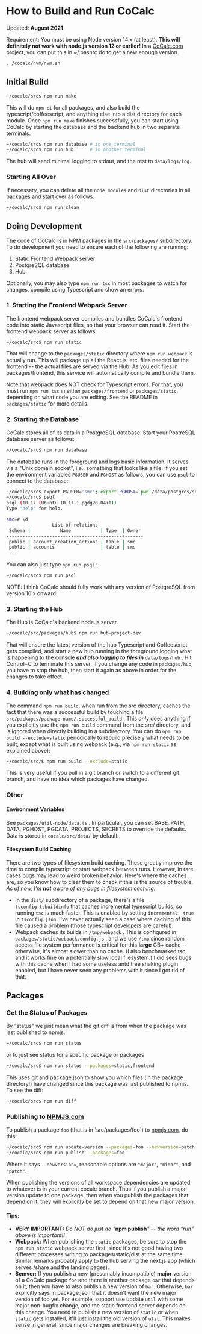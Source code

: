 # How to Build and Run CoCalc

Updated: **August 2021**

Requirement: You must be using Node version 14.x (at least).  **This will definitely not work with node.js version 12 or earlier!** In a [CoCalc.com](http://CoCalc.com) project, you can put this in ~/.bashrc do to get a new enough version.

```sh
. /cocalc/nvm/nvm.sh
```

## Initial Build

```sh
~/cocalc/src$ npm run make
```

This will do `npm ci` for all packages, and also build the typescript/coffeescript, and anything else into a dist directory for each module. Once `npm run make` finishes successfully, you can start using CoCalc by starting the database and the backend hub in two separate terminals.

```sh
~/cocalc/src$ npm run database # in one terminal
~/cocalc/src$ npm run hub      # in another terminal
```

The hub will send minimal logging to stdout, and the rest to `data/logs/log`.

### Starting All Over

If necessary, you can delete all the `node_modules` and `dist` directories in all packages and start over as follows:

```sh
~/cocalc/src$ npm run clean
```

## Doing Development

The code of CoCalc is in NPM packages in the `src/packages/` subdirectory. To do development you need to ensure each of the following are running:

1. Static Frontend Webpack server
2. PostgreSQL database
3. Hub

Optionally, you may also type `npm run tsc` in most packages to watch for changes, compile using Typescript and show an errors.

### 1. Starting the Frontend Webpack Server

The frontend webpack server compiles and bundles CoCalc's frontend code into static Javascript files, so that your browser can read it.   Start the frontend webpack server as follows:

```sh
~/cocalc/src$ npm run static
```

That will change to the `packages/static` directory where `npm run webpack` is actually run. This will package up all the React.js, etc. files needed for the frontend -- the actual files are served via the Hub.  As you edit files in packages/frontend, this service will automatically compile and bundle them.

Note that webpack does NOT check for Typescript errors.  For that, you must run `npm run tsc` in either `packages/frontend` or `packages/static`, depending on what code you are editing.   See the README in `packages/static` for more details.

### 2. Starting the Database

CoCalc stores all of its data in a PostgreSQL database.  Start your PostreSQL database server as follows:

```sh
~/cocalc/src$ npm run database
```

The database runs in the foreground and logs basic information.  It serves via a "Unix domain socket", i.e., something that looks like a file.  If you set the environment variables `PGUSER` and `PGHOST` as follows, you can use `psql` to connect to the database:

```sh
~/cocalc/src$ export PGUSER='smc'; export PGHOST=`pwd`/data/postgres/socket
~/cocalc/src$ psql
psql (10.17 (Ubuntu 10.17-1.pgdg20.04+1))
Type "help" for help.

smc=# \d
                 List of relations
 Schema |           Name           | Type  | Owner 
--------+--------------------------+-------+-------
 public | account_creation_actions | table | smc
 public | accounts                 | table | smc
 ...
```

You can also just type `npm run psql` :

```sh
~/cocalc/src$ npm run psql
```

NOTE: I think CoCalc should fully work with any version of PostgreSQL from version 10.x onward.

### 3. Starting the Hub

The Hub is CoCalc's backend node.js server.

```sh
~/cocalc/src/packages/hub$ npm run hub-project-dev
```

That will ensure the latest version of the hub Typescript and Coffeescript gets compiled, and start a new hub running in the foreground logging what is happening to the console _**and also logging to files in**_ `data/logs/hub` .  Hit Control+C to terminate this server.  If you change any code in `packages/hub`, you have to stop the hub, then start it  again as above in order for the changes to take effect.

### 4. Building only what has changed

The command `npm run build`, when run from the src directory, caches the fact that there was a successful build by touching a file `src/packages/package-name/.successful_build` .  This _only_ does anything if you explicitly use the `npm run build` command from the src/ directory, and is ignored when directly building in a subdirectory. You can do `npm run build --exclude=static` periodically to rebuild precisely what needs to be built, except what is built using webpack (e.g., via `npm run static` as explained above):

```sh
~/cocalc/src/$ npm run build --exclude=static
```

This is very useful if you pull in a git branch or switch to a different git branch, and have no idea which packages have changed.

### Other

#### Environment Variables

See `packages/util-node/data.ts` .  In particular, you can set BASE\_PATH, DATA, PGHOST, PGDATA, PROJECTS, SECRETS to override the defaults.  Data is stored in `cocalc/src/data/`  by default.

#### Filesystem Build Caching

There are two types of filesystem build caching.  These greatly improve the time to compile typescript or start webpack between runs.   However, in rare cases bugs may lead to weird broken behavior.  Here's where the caches are, so you know how to clear them to check if this is the source of trouble.   _As of now, I'm_ _**not**_ _aware of any bugs in filesystem caching._

- In the `dist/`  subdirectory of a package, there's a file `tsconfig.tsbuildinfo` that caches incremental typescript builds, so running `tsc` is much faster.  This is enabled by setting `incremental: true` in `tsconfig.json`.  I've never actually seen a case where caching of this file caused a problem (those typescript developers are careful).
- Webpack caches its builds in `/tmp/webpack` .  This is configured in `packages/static/webpack.config.js` , and we use `/tmp` since random access file system performance is critical for this **large** GB+  cache -- otherwise, it's almost slower than no cache.  (I also benchmarked tsc, and it works fine on a potentially slow local filesystem.)   I did sees bugs with this cache when I had some useless antd tree shaking plugin enabled, but I have never seen any problems with it since I got rid of that.

## Packages

### Get the Status of Packages

By "status" we just mean what the git diff is from when the package was last published to npmjs.

```sh
~/cocalc/src$ npm run status
```

or to just see status for a specific package or packages

```sh
~/cocalc/src$ npm run status --packages=static,frontend
```

This uses git and package.json to show you which files (in the package directory!) have changed since this package was last published to npmjs.  To see the diff:

```sh
~/cocalc/src$ npm run diff
```

### Publishing to [NPMJS.com](http://NPMJS.com)

To publish a package `foo` (that is in \`src/packages/foo\`) to [npmjs.com](http://npmjs.com), do this:

```sh
~/cocalc/src$ npm run update-version --packages=foo --newversion=patch  # patch, minor, major, etc.
~/cocalc/src$ npm run publish --packages=foo                            # optional --tag=mytag
```

Where it says `--newversion=`, reasonable options are `"major"`, `"minor"`, and `"patch"`.

When publishing the versions of all workspace dependencies are updated to whatever is in your current cocalc branch.   Thus if you publish a major version update to one package, then when you publish the packages that depend on it, they will explicitly be set to depend on that new major version.

#### Tips:

- **VERY IMPORTANT:** _Do NOT do just do "_**npm publish**_" -- the word "run" above is important!!_
- **Webpack:** When publishing the `static` packages, be sure to stop the `npm run static`  webpack server first, since it's not good having two different processes writing to packages/static/dist at the same time.  Similar remarks probably apply to the hub serving the next.js app (which serves /share and the landing pages).
- **Semver:** If you publish a new (presumably incompatible) **major**  version of a CoCalc package `foo`  and there is another package `bar`   that depends on it, then you have to also publish a new version of `bar`.  Otherwise, `bar` explicitly says in package.json that it doesn't want the new major version of foo yet.  For example, support use update `util` with some major non-bugfix change, and the static frontend server depends on this change.  You need to publish a new version of `static` or when `static` gets installed, it'll just install the old version of `util`.  This makes sense in general, since major changes are breaking changes.
